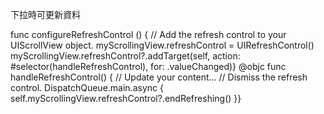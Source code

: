 下拉時可更新資料

func configureRefreshControl () 
{ // Add the refresh control to your UIScrollView object. myScrollingView.refreshControl = UIRefreshControl() myScrollingView.refreshControl?.addTarget(self, action: #selector(handleRefreshControl), for: .valueChanged)} @objc func handleRefreshControl() { // Update your content…  // Dismiss the refresh control. DispatchQueue.main.async { self.myScrollingView.refreshControl?.endRefreshing() }}

